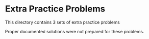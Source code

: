 # Extra Practice Problems

This directory contains 3 sets of extra practice problems

Proper documented solutions were not prepared for these problems.

